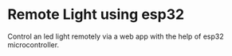 # Remote Light using esp32
Control an led light remotely via a web app with the help of esp32 microcontroller.